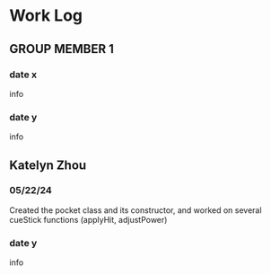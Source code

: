 # Work Log

## GROUP MEMBER 1

### date x

info

### date y

info


## Katelyn Zhou

### 05/22/24

Created the pocket class and its constructor, and worked on several cueStick functions (applyHit, adjustPower)

### date y

info
